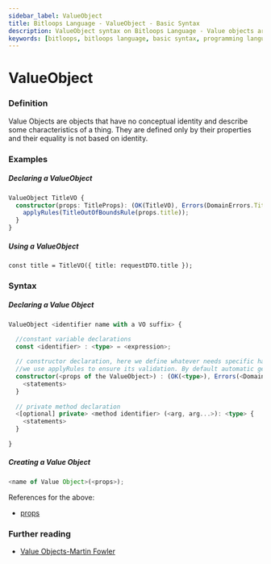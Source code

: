 ```yaml
---
sidebar_label: ValueObject
title: Bitloops Language - ValueObject - Basic Syntax 
description: ValueObject syntax on Bitloops Language - Value objects are objects that do not have an identidy. There are objects that represent a characteristic and do not identify an variable or object.   
keywords: [bitloops, bitloops language, basic syntax, programming language, variables, types, objects, data types, classes, interfaces, modules, functions, loops, services]
---
```


# ValueObject

### Definition
Value Objects are objects that have no conceptual identity and describe some characteristics of a thing.
They are defined only by their properties and their equality is not based on identity. 


### Examples

##### Declaring a ValueObject

```typescript
ValueObject TitleVO {
  constructor(props: TitleProps): (OK(TitleVO), Errors(DomainErrors.TitleOutOfBoundsError)) {
    applyRules(TitleOutOfBoundsRule(props.title));
  }
}
```

##### Using a ValueObject
```
const title = TitleVO({ title: requestDTO.title });
```

### Syntax

##### Declaring a Value Object

```typescript
ValueObject <identifier name with a VO suffix> { 

  //constant variable declarations
  const <identifier> : <type> = <expression>;
  
  // constructor declaration, here we define whatever needs specific handling during the creation of the value object and 
  //we use applyRules to ensure its validation. By default automatic getters are generated.
  constructor(<props of the ValueObject>) : (OK(<type>), Errors(<DomainErrorIdentifier> '|' <DomainErrorIdentifier>...)) {
    <statements>
  }
  
  // private method declaration
  <[optional] private> <method identifier> (<arg, arg...>): <type> {
    <statements>
  }
  
}
```

##### Creating a Value Object


```typescript
<name of Value Object>(<props>);
```

References for the above:
* [props](https://bitloops.com/docs/bitloops-language/components/props)


### Further reading
- [Value Objects-Martin Fowler](https://martinfowler.com/bliki/ValueObject.html)
